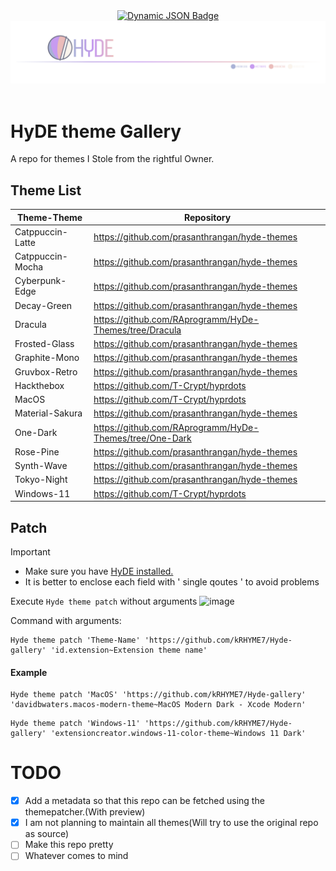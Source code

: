 <div align = center>
    <a href="https://discord.gg/AYbJ9MJez7">
<img alt="Dynamic JSON Badge" src="https://img.shields.io/badge/dynamic/json?url=https%3A%2F%2Fdiscordapp.com%2Fapi%2Finvites%2FmT5YqjaJFh%3Fwith_counts%3Dtrue&query=%24.approximate_member_count&suffix=%20members&style=for-the-badge&logo=discord&logoSize=auto&label=The%20HyDe%20Project&labelColor=ebbcba&color=c79bf0">
    </a>
</div>
<div align = center><img src="https://raw.githubusercontent.com/prasanthrangan/hyprdots/main/Source/assets/hyde_banner.png"><br><br></div>

<!-- 
<img alt="Dynamic JSON Badge" src="https://img.shields.io/badge/dynamic/json?url=https%3A%2F%2Fdiscordapp.com%2Fapi%2Finvites%2FmT5YqjaJFh%3Fwith_counts%3Dtrue&query=%24.approximate_member_count&suffix=%20members&style=for-the-badge&logo=discord&logoSize=auto&label=The%20HyDe%20Project&labelColor=ebbcba&color=c79bf0">

<img alt="Dynamic JSON Badge" src="https://img.shields.io/badge/dynamic/json?url=https%3A%2F%2Fdiscordapp.com%2Fapi%2Finvites%2FmT5YqjaJFh%3Fwith_counts%3Dtrue&query=%24.approximate_presence_count&suffix=%20online&style=for-the-badge&logo=discord&logoSize=auto&label=The%20HyDe%20Project&labelColor=ebbcba&color=c79bf0">
-->

# HyDE theme Gallery

A repo for themes I Stole from the rightful Owner. 

## Theme List

| Theme-Theme | Repository |
|------------|------------| 
| Catppuccin-Latte | https://github.com/prasanthrangan/hyde-themes | 
| Catppuccin-Mocha | https://github.com/prasanthrangan/hyde-themes | 
| Cyberpunk-Edge | https://github.com/prasanthrangan/hyde-themes | 
| Decay-Green | https://github.com/prasanthrangan/hyde-themes | 
| Dracula | https://github.com/RAprogramm/HyDe-Themes/tree/Dracula | 
| Frosted-Glass | https://github.com/prasanthrangan/hyde-themes | 
| Graphite-Mono | https://github.com/prasanthrangan/hyde-themes | 
| Gruvbox-Retro | https://github.com/prasanthrangan/hyde-themes | 
| Hackthebox | https://github.com/T-Crypt/hyprdots | 
| MacOS | https://github.com/T-Crypt/hyprdots | 
| Material-Sakura | https://github.com/prasanthrangan/hyde-themes | 
| One-Dark | https://github.com/RAprogramm/HyDe-Themes/tree/One-Dark | 
| Rose-Pine | https://github.com/prasanthrangan/hyde-themes | 
| Synth-Wave | https://github.com/prasanthrangan/hyde-themes | 
| Tokyo-Night | https://github.com/prasanthrangan/hyde-themes | 
| Windows-11 | https://github.com/T-Crypt/hyprdots | 


## Patch 

> [!IMPORTANT]
> + Make sure you have [HyDE installed.](https://github.com/prasanthrangan/hyprdots)
> + It is better to enclose each field with ' single qoutes '  to avoid problems

Execute ``` Hyde theme patch ``` without arguments 
![image](https://github.com/kRHYME7/hyde-gallery/assets/53417443/878cec7b-6740-4ffa-8916-cc7cd52b4b07)

Command with arguments:
```
Hyde theme patch 'Theme-Name' 'https://github.com/kRHYME7/Hyde-gallery' 'id.extension~Extension theme name'
```

#### Example


```
Hyde theme patch 'MacOS' 'https://github.com/kRHYME7/Hyde-gallery' 'davidbwaters.macos-modern-theme~MacOS Modern Dark - Xcode Modern'
```

```
Hyde theme patch 'Windows-11' 'https://github.com/kRHYME7/Hyde-gallery' 'extensioncreator.windows-11-color-theme~Windows 11 Dark'
```




# TODO

- [x] Add a metadata so that this repo can be fetched using the themepatcher.(With preview)
- [x] I am not planning to maintain all themes(Will try to use the original repo as source)   
- [ ] Make this repo pretty
- [ ] Whatever comes to mind 

